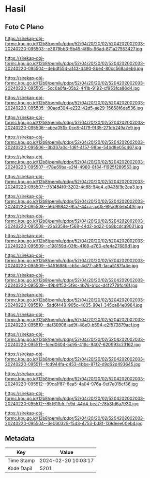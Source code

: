 # Hasil

## Foto C Plano

https://sirekap-obj-formc.kpu.go.id/12b8/pemilu/pdpr/52/04/20/20/02/5204202002003-20240220-095503--e3679bb3-5b45-4f8b-96ad-871a27553427.jpg

https://sirekap-obj-formc.kpu.go.id/12b8/pemilu/pdpr/52/04/20/20/02/5204202002003-20240220-095504--debdf554-a143-4490-8be4-80cc568adeb6.jpg

https://sirekap-obj-formc.kpu.go.id/12b8/pemilu/pdpr/52/04/20/20/02/5204202002003-20240220-095505--5cc0a0fa-05b2-441b-9192-cf953fca86d4.jpg

https://sirekap-obj-formc.kpu.go.id/12b8/pemilu/pdpr/52/04/20/20/02/5204202002003-20240220-095505--90aed304-e222-42d5-ae29-15658f6da536.jpg

https://sirekap-obj-formc.kpu.go.id/12b8/pemilu/pdpr/52/04/20/20/02/5204202002003-20240220-095506--abea051b-0ce8-4f79-9f35-271db249a7e9.jpg

https://sirekap-obj-formc.kpu.go.id/12b8/pemilu/pdpr/52/04/20/20/02/5204202002003-20240220-095506--3b367a0c-1d6f-4157-98be-54bd8e05c467.jpg

https://sirekap-obj-formc.kpu.go.id/12b8/pemilu/pdpr/52/04/20/20/02/5204202002003-20240220-095507--f78e69ba-e2f4-4980-8f34-f1925f289553.jpg

https://sirekap-obj-formc.kpu.go.id/12b8/pemilu/pdpr/52/04/20/20/02/5204202002003-20240220-095507--751484f0-3202-4c68-94c4-a9435f9e2ea3.jpg

https://sirekap-obj-formc.kpu.go.id/12b8/pemilu/pdpr/52/04/20/20/02/5204202002003-20240220-095508--56b99842-9fa7-44ca-aa05-99cd93eb44f6.jpg

https://sirekap-obj-formc.kpu.go.id/12b8/pemilu/pdpr/52/04/20/20/02/5204202002003-20240220-095508--22a3358e-f568-44d2-bd22-0b8bcdca9031.jpg

https://sirekap-obj-formc.kpu.go.id/12b8/pemilu/pdpr/52/04/20/20/02/5204202002003-20240220-095509--c198159d-03fb-4169-a760-efe4a27689d1.jpg

https://sirekap-obj-formc.kpu.go.id/12b8/pemilu/pdpr/52/04/20/20/02/5204202002003-20240220-095509--5451688b-cb5c-4d77-a8ff-1aca5187fa4e.jpg

https://sirekap-obj-formc.kpu.go.id/12b8/pemilu/pdpr/52/04/20/20/02/5204202002003-20240220-095509--49b4ff52-5f9c-4b78-b1cc-d4f2779fc46f.jpg

https://sirekap-obj-formc.kpu.go.id/12b8/pemilu/pdpr/52/04/20/20/02/5204202002003-20240220-095510--5ad6f448-905c-4835-90e1-345ca84e0964.jpg

https://sirekap-obj-formc.kpu.go.id/12b8/pemilu/pdpr/52/04/20/20/02/5204202002003-20240220-095510--daf30906-ad9f-48e0-b594-e2f573879acf.jpg

https://sirekap-obj-formc.kpu.go.id/12b8/pemilu/pdpr/52/04/20/20/02/5204202002003-20240220-095511--fced0604-5c95-419c-9407-620993c23162.jpg

https://sirekap-obj-formc.kpu.go.id/12b8/pemilu/pdpr/52/04/20/20/02/5204202002003-20240220-095511--fcd944fa-c453-4bbe-87f2-d9d62d493645.jpg

https://sirekap-obj-formc.kpu.go.id/12b8/pemilu/pdpr/52/04/20/20/02/5204202002003-20240220-095512--99ca1f87-6ea5-4a04-976a-9ef7e015ef36.jpg

https://sirekap-obj-formc.kpu.go.id/12b8/pemilu/pdpr/52/04/20/20/02/5204202002003-20240220-095512--85f61fb5-fc9d-44d4-bea7-78b3fd6a7930.jpg

https://sirekap-obj-formc.kpu.go.id/12b8/pemilu/pdpr/52/04/20/20/02/5204202002003-20240220-095504--3e060329-f543-4753-bd8f-139deee00eb4.jpg


## Metadata

| Key        | Value               |
| ---------- | ------------------- |
| Time Stamp | 2024-02-20 10:03:17 |
| Kode Dapil | 5201                |



